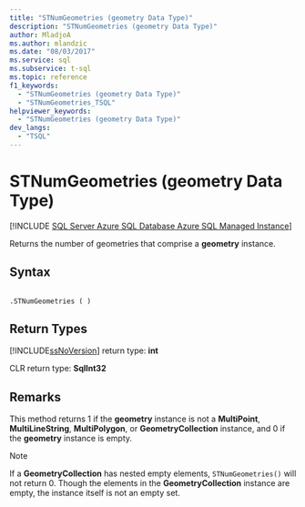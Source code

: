 ```yaml
---
title: "STNumGeometries (geometry Data Type)"
description: "STNumGeometries (geometry Data Type)"
author: MladjoA
ms.author: mlandzic
ms.date: "08/03/2017"
ms.service: sql
ms.subservice: t-sql
ms.topic: reference
f1_keywords:
  - "STNumGeometries (geometry Data Type)"
  - "STNumGeometries_TSQL"
helpviewer_keywords:
  - "STNumGeometries (geometry Data Type)"
dev_langs:
  - "TSQL"
---
```

# STNumGeometries (geometry Data Type)
[!INCLUDE [SQL Server Azure SQL Database Azure SQL Managed Instance](../../includes/applies-to-version/sql-asdb-asdbmi.md)]

Returns the number of geometries that comprise a **geometry** instance.
  
## Syntax  
  
```  
  
.STNumGeometries ( )  
```  
  
## Return Types
 [!INCLUDE[ssNoVersion](../../includes/ssnoversion-md.md)] return type: **int**  
  
 CLR return type: **SqlInt32**  
  
## Remarks  
 This method returns 1 if the **geometry** instance is not a **MultiPoint**, **MultiLineString**, **MultiPolygon**, or **GeometryCollection** instance, and 0 if the **geometry** instance is empty.  
  
> [!NOTE]  
>  If a **GeometryCollection** has nested empty elements, `STNumGeometries()` will not return 0. Though the elements in the **GeometryCollection** instance are empty, the instance itself is not an empty set.  
  
  

